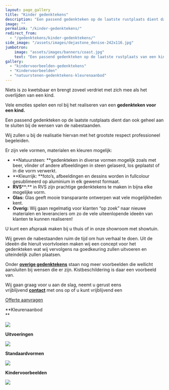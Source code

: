 ```yaml
---
layout: page_gallery
title: "Kinder gedenktekens"
description: "Een passend gedenkteken op de laatste rustplaats dient dan ook geheel aan te sluiten bij de wensen van de nabestaanden."
image: ""
permalink: "/kinder-gedenktekens/"
redirect_from:
  - "/gedenktekens/kinder-gedenktekens/"
side_image: "/assets/images/dejastone_denise-242x116.jpg"
jumbotron:
    image: "assets/images/banners/coast.jpg"
    text: "Een passend gedenkteken op de laatste rustplaats van een kind dient geheel aan te sluiten bij de wensen van de nabestaanden."
gallery: 
  - "kindervoorbeelden-gedenktekens"
  - "Kindervoorbeelden"   
  - "natuurstenen-gedenktekens-kleurenaanbod"
---
```

Niets is zo kwetsbaar en brengt zoveel verdriet met zich mee als het overlijden van een kind.

Vele emoties spelen een rol bij het realiseren van een **gedenkteken voor een kind.**

Een passend gedenkteken op de laatste rustplaats dient dan ook geheel aan te sluiten bij de wensen van de nabestaanden.

Wij zullen u bij de realisatie hiervan met het grootste respect professioneel begeleiden.

Er zijn vele vormen, materialen en kleuren mogelijk:

*   **Natuursteen: **gedenkteken in diverse vormen mogelijk zoals met beer, vlinder of andere afbeeldingen in steen gelaserd, los geplaatst of in die vorm verwerkt.
*   **Kleurrijk: **foto’s, afbeeldingen en dessins worden in fullcolour gesublimeerd op aluminium in elk gewenst formaat.
*   **RVS****:** in RVS zijn prachtige gedenktekens te maken in bijna elke mogelijke vorm.
*   **Glas:** Glas geeft mooie transparante ontwerpen wat vele mogelijkheden kent.
*   **Overig:** Wij gaan regelmatig voor klanten “op zoek” naar nieuwe materialen en leveranciers om zo de vele uiteenlopende ideeën van klanten te kunnen realiseren!

U kunt een afspraak maken bij u thuis of in onze showroom met showtuin.

Wij geven de nabestaanden ruim de tijd om hun verhaal te doen. Uit de ideeën die hieruit voortvloeien maken wij een concept voor het gedenkteken wat wij vervolgens na goedkeuring zullen uitvoeren en uiteindelijk zullen plaatsen.

Onder [**overige gedenktekens**](https://www.dejastone.nl/gedenktekens/overige-gedenktekens/ "Overige gedenktekens") staan nog meer voorbeelden die wellicht aansluiten bij wensen die er zijn. Kistbeschildering is daar een voorbeeld van.

Wij gaan graag voor u aan de slag, neemt u gerust eens vrijblijvend **[contact](https://www.dejastone.nl/contact/)** met ons op of u kunt vrijblijvend een

[Offerte aanvragen](https://www.dejastone.nl/contact/)

**Kleurenaanbod  
**

[![](https://www.dejastone.nl/wp-content/uploads/2015/02//Kleurenkaart-natuurstenen-gedenktekens-190x111.jpg)](https://www.dejastone.nl/gedenkstekens/kinder-gedenktekens/kleurenaanbod-kinder-gedenktekens/)

**Uitvoeringen**  

[![](https://www.dejastone.nl/wp-content/uploads/2015/02//Uitvoeringen-gedenktekens-natuursteen-190x111.jpg)](https://www.dejastone.nl/gedenkstekens/kinder-gedenktekens/uitvoeringen-kinder-gedenktekens/)

**Standaardvormen**  

[![](https://www.dejastone.nl/wp-content/uploads/2015/02//Standaardvormen-natuursteen-gedenktekens-190x111.jpg)](https://www.dejastone.nl/gedenktekens/natuurstenen-gedenktekens/standaardvormen-gedenktekens-natuursteen/)

**Kindervoorbeelden**  

[![](https://www.dejastone.nl/wp-content/uploads/2015/02//Kinderzerkje-jasberg-beer-natuursteen-grafmonument-kind-190x111.jpg)](https://www.dejastone.nl/gedenkstekens/kinder-gedenktekens/kindervoorbeelden-kinder-gedenktekens/)